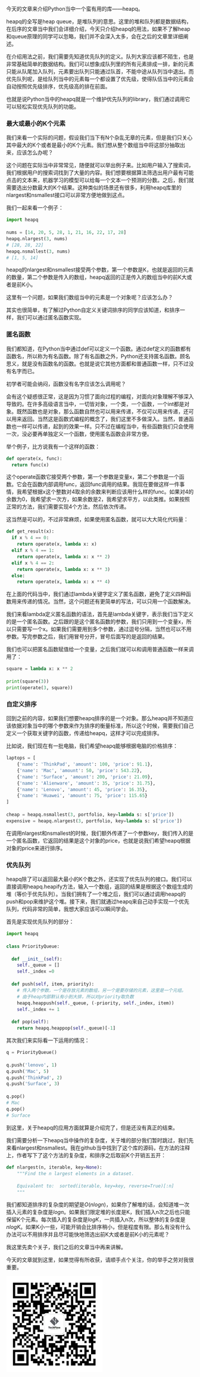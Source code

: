 今天的文章来介绍Python当中一个蛮有用的库——heapq。

heapq的全写是heap queue，是堆队列的意思。这里的堆和队列都是数据结构，在后序的文章当中我们会详细介绍，今天只介绍heapq的用法，如果不了解heap和queue原理的同学可以忽略，我们并不会深入太多，会在之后的文章里详细阐述。

在介绍用法之前，我们需要先知道优先队列的定义。队列大家应该都不陌生，也是非常基础简单的数据结构。我们可以想象成队列里的所有元素排成一排，新的元素只能从队尾加入队列，元素要出队列只能通过队首，不能中途从队列当中退出。而优先队列呢，是给队列当中的元素每一个都设置了优先级，使得队伍当中的元素会自动按照优先级排序，优先级高的排在前面。

也就是说Python当中的heapq就是一个维护优先队列的library，我们通过调用它可以轻松实现优先队列的功能。

### 最大或最小的K个元素

我们来看一个实际的问题，假设我们当下有N个杂乱无章的元素，但是我们只关心其中最大的K个或者是最小的K个元素。我们想从整个数组当中将这部分抽取出来，应该怎么办呢？

这个问题在实际当中非常常见，随便就可以举出例子来。比如用户输入了搜索词，我们根据用户的搜索词找到了大量的内容。我们想要根据算法筛选出用户最有可能点击的文本来，机器学习的模型可以给每一个文本一个预测的分数。之后，我们就需要选出分数最大的K个结果。这种类似的场景还有很多，利用heapq库里的nlargest和nsmallest接口可以非常方便地做到这点。

我们一起来看一个例子：

```python
import heapq

nums = [14, 20, 5, 28, 1, 21, 16, 22, 17, 28]
heapq.nlargest(3, nums)
# [28, 28, 22]
heapq.nsmallest(3, nums)
# [1, 5, 14]
```

heapq的nlargest和nsmallest接受两个参数，第一个参数是K，也就是返回的元素的数量，第二个参数是传入的数组，heapq返回的正是传入的数组当中的前K大或者是前K小。

这里有一个问题，如果我们数组当中的元素是一个对象呢？应该怎么办？

其实也很简单，有了解过Python自定义关键词排序的同学应该知道，和排序一样，我们可以通过匿名函数实现。

### 匿名函数

我们都知道，在Python当中通过def可以定义一个函数。通过def定义的函数都有函数名，所以称为有名函数。除了有名函数之外，Python还支持匿名函数。顾名思义，就是没有函数名的函数。也就是说它其他方面都和普通函数一样，只不过没有名字而已。

初学者可能会纳闷，函数没有名字应该怎么调用呢？

会有这个疑惑很正常，这是因为习惯了面向过程的编程，对面向对象理解不够深入导致的。在许多高级语言当中，一切皆对象，一个类，一个函数，一个int都是对象。既然函数也是对象，那么函数自然也可以用来传递，不仅可以用来传递，还可以用来返回。当然这是函数式编程的概念了，我们这里不多做深入。当然，普通函数也一样可以传递，起到的效果一样。只不过在编程当中，有些函数我们只会使用一次，没必要再单独定义一个函数，使用匿名函数会非常方便。

举个例子，比方说我有一个这样的函数：

```python
def operate(x, func):
  return func(x)
```

这个operate函数它接受两个参数，第一个参数是变量x，第二个参数是一个函数。它会在函数内部调用func，返回func调用的结果。我现在要做这样一件事情，我希望根据x这个整数对4取余的余数来判断应该用什么样的func。如果对4的余数为0，我希望求一次方，如果余数是2，我希望求平方，以此类推。如果按照正常的方法，我们需要实现4个方法，然后依次传递。

这当然是可以的，不过非常麻烦，如果使用匿名函数，就可以大大简化代码量：

```python
def get_result(x):
  if x % 4 == 0:
    return operate(x, lambda x: x)
  elif x % 4 == 1:
    return operate(x, lambda x: x ** 2)
  elif x % 4 == 2:
    return operate(x, lambda x: x ** 3)
  else:
    return operate(x, lambda x: x ** 4)
```

在上面的代码当中，我们通过lambda关键字定义了匿名函数，避免了定义四种函数用来传递的情况。当然，这个问题还有更简单的写法，可以只用一个函数解决。

我们来看lambda定义匿名函数的语法，首先是lambda关键字，表示我们当下定义的是一个匿名函数。之后跟的是这个匿名函数的参数，我们只用到一个变量x，所以只需要写一个x。如果我们需要用到多个参数，通过逗号分隔，当然也可以不用参数。写完参数之后，我们用冒号分开，冒号后面写的是返回的结果。

我们也可以把匿名函数赋值给一个变量，之后我们就可以和调用普通函数一样来调用了：

```python
square = lambda x: x ** 2

print(square(3))
print(operate(3, square))
```

### 自定义排序

回到之前的内容，如果我们想要heapq排序的是一个对象。那么heapq并不知道应该依据对象当中的哪个参数来作为排序的衡量标准，所以这个时候，需要我们自己定义一个获取关键字的函数，传递给heapq，这样才可以完成排序。

比如说，我们现在有一批电脑，我们希望heapq能够根据电脑的价格排序：

```python
laptops = [
    {'name': 'ThinkPad', 'amount': 100, 'price': 91.1},
    {'name': 'Mac', 'amount': 50, 'price': 543.22},
    {'name': 'Surface', 'amount': 200, 'price': 21.09},
    {'name': 'Alienware', 'amount': 35, 'price': 31.75},
    {'name': 'Lenovo', 'amount': 45, 'price': 16.35},
    {'name': 'Huawei', 'amount': 75, 'price': 115.65}
]

cheap = heapq.nsmallest(3, portfolio, key=lambda s: s['price'])
expensive = heapq.nlargest(3, portfolio, key=lambda s: s['price'])
```

在调用nlargest和nsmallest的时候，我们额外传递了一个参数key，我们传入的是一个匿名函数，它返回的结果是这个对象的price，也就是说我们希望heapq根据对象的price来进行排序。

### 优先队列

heapq除了可以返回最大最小的K个数之外，还实现了优先队列的接口。我们可以直接调用heapq.heapify方法，输入一个数组，返回的结果是根据这个数组生成的堆（等价于优先队列）。当我们拥有了一个堆之后，我们可以通过调用heapq的push和pop来维护这个堆。接下来，我们就通过heapq来自己动手实现一个优先队列，代码非常的简单，我想大家应该可以瞬间学会。

首先是实现优先队列的部分：

```python
import heapq

class PriorityQueue:
  
  def __init__(self):
    self._queue = []
    self._index =0
    
  def push(self, item, priority):
    # 传入两个参数，一个是存放元素的数组，另一个是要存储的元素，这里是一个元组。
    # 由于heap内部默认有小到大排，所以对priority取负数
    heapq.heappush(self._queue, (-priority, self._index, item))
    self._index += 1
  
  def pop(self):
    return heapq.heappop(self._queue)[-1]
```

其次我们来实际看一下运用的情况：

```python
q = PriorityQueue()

q.push('lenovo', 1)
q.push('Mac', 5)
q.push('ThinkPad', 2)
q.push('Surface', 3)

q.pop()
# Mac
q.pop()
# Surface
```

到这里，关于heapq的应用方面就算是介绍完了，但是还没有真正的结束。

我们需要分析一下heapq当中操作的复杂度，关于堆的部分我们暂时跳过，我们先来看nlargest和nsmallest。我在github当中找到了这个库的源码，在方法的注释上，作者写下了这个方法的复杂度，和排序之后取前K个开销五五开：

```python
def nlargest(n, iterable, key=None):
    """Find the n largest elements in a dataset.

    Equivalent to:  sorted(iterable, key=key, reverse=True)[:n]
    """
```

我们都知道排序的复杂度的期望是$O(nlogn)$，如果你了解堆的话，会知道堆一次插入元素的复杂度是$logn$。如果我们限定堆的长度是K，我们插入n次之后也只能保留K个元素。每次插入的复杂度是$logK$，一共插入n次，所以整体的复杂度是$nlogK$。如果K小一些，可能开销会比排序稍小，但是程度有限。那么有没有什么办法可以不用排序并且尽可能快地筛选出前K大或者是前K小的元素呢？

我这里先卖个关子，我们之后的文章当中再来讲解。

今天的文章就到这里，如果觉得有所收获，请顺手点个关注，你的举手之劳对我很重要。

![IMAGE](resources/B7AE373ACC841036368D0E2FA480D876.jpg)